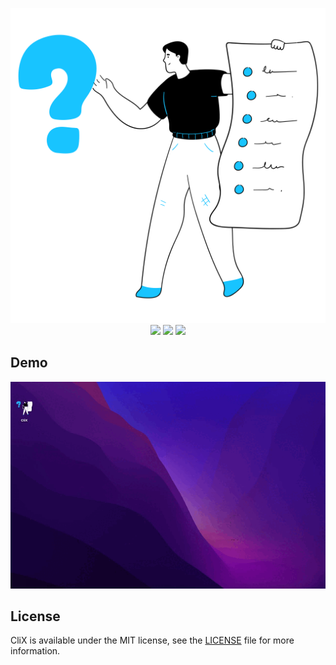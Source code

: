 <p align="center">  
<img src = "Media/AppIcon.png" /><br>
  <img src = "https://img.shields.io/badge/platform-macOS%2012.00%2B-9D2933"/>
  <img src = "https://img.shields.io/badge/swift-5.0-red.svg" />
  <img src = "https://img.shields.io/badge/license-MIT-green.svg" />
</p>

## Demo
<p align="center">  
<img src = "Media/DEMO.gif" /><br>
</p>

## License
CliX is available under the MIT license, see the [LICENSE](LICENSE) file for more information.
